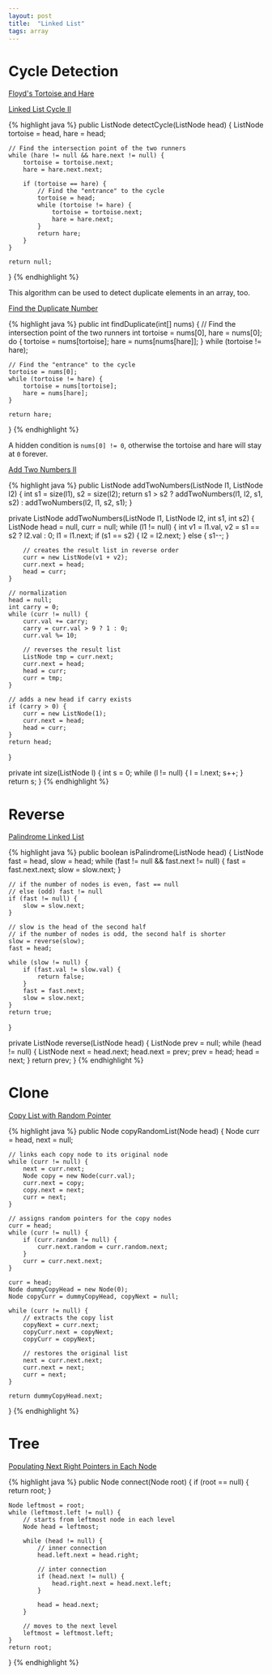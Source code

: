 ```yaml
---
layout: post
title:  "Linked List"
tags: array
---
```

# Cycle Detection

[Floyd's Tortoise and Hare](https://en.wikipedia.org/wiki/Cycle_detection#Floyd's_Tortoise_and_Hare)

[Linked List Cycle II][linked-list-cycle-ii]

{% highlight java %}
public ListNode detectCycle(ListNode head) {
    ListNode tortoise = head, hare = head;

    // Find the intersection point of the two runners
    while (hare != null && hare.next != null) {
        tortoise = tortoise.next;
        hare = hare.next.next;

        if (tortoise == hare) {
            // Find the "entrance" to the cycle
            tortoise = head;
            while (tortoise != hare) {
                tortoise = tortoise.next;
                hare = hare.next;
            }
            return hare;
        }
    }

    return null;
}
{% endhighlight %}

This algorithm can be used to detect duplicate elements in an array, too.

[Find the Duplicate Number][find-the-duplicate-number]

{% highlight java %}
public int findDuplicate(int[] nums) {
    // Find the intersection point of the two runners
    int tortoise = nums[0], hare = nums[0];
    do {
        tortoise = nums[tortoise];
        hare = nums[nums[hare]];
    } while (tortoise != hare);

    // Find the "entrance" to the cycle
    tortoise = nums[0];
    while (tortoise != hare) {
        tortoise = nums[tortoise];
        hare = nums[hare];
    }

    return hare;
}
{% endhighlight %}

A hidden condition is `nums[0] != 0`, otherwise the tortoise and hare will stay at `0` forever.
 
[Add Two Numbers II][add-two-numbers-ii]

{% highlight java %}
public ListNode addTwoNumbers(ListNode l1, ListNode l2) {
    int s1 = size(l1), s2 = size(l2);
    return s1 > s2 ? addTwoNumbers(l1, l2, s1, s2) : addTwoNumbers(l2, l1, s2, s1);
}

private ListNode addTwoNumbers(ListNode l1, ListNode l2, int s1, int s2) {
    ListNode head = null, curr = null;
    while (l1 != null) {
        int v1 = l1.val, v2 = s1 == s2 ? l2.val : 0;
        l1 = l1.next;
        if (s1 == s2) {
            l2 = l2.next;
        } else {
            s1--;
        }

        // creates the result list in reverse order
        curr = new ListNode(v1 + v2);
        curr.next = head;
        head = curr;
    }

    // normalization
    head = null;
    int carry = 0;
    while (curr != null) {
        curr.val += carry;
        carry = curr.val > 9 ? 1 : 0;
        curr.val %= 10;

        // reverses the result list
        ListNode tmp = curr.next;
        curr.next = head;
        head = curr;
        curr = tmp;
    }

    // adds a new head if carry exists
    if (carry > 0) {
        curr = new ListNode(1);
        curr.next = head;
        head = curr;
    }
    return head;
}

private int size(ListNode l) {
    int s = 0;
    while (l != null) {
        l = l.next;
        s++;
    }
    return s;
}
{% endhighlight %}

# Reverse

[Palindrome Linked List][palindrome-linked-list]

{% highlight java %}
public boolean isPalindrome(ListNode head) {
    ListNode fast = head, slow = head;
    while (fast != null && fast.next != null) {
        fast = fast.next.next;
        slow = slow.next;
    }

    // if the number of nodes is even, fast == null
    // else (odd) fast != null
    if (fast != null) {
        slow = slow.next;
    }

    // slow is the head of the second half
    // if the number of nodes is odd, the second half is shorter
    slow = reverse(slow);
    fast = head;

    while (slow != null) {
        if (fast.val != slow.val) {
            return false;
        }
        fast = fast.next;
        slow = slow.next;
    }
    return true;
}

private ListNode reverse(ListNode head) {
    ListNode prev = null;
    while (head != null) {
        ListNode next = head.next;
        head.next = prev;
        prev = head;
        head = next;
    }
    return prev;
}
{% endhighlight %}

# Clone

[Copy List with Random Pointer][copy-list-with-random-pointer]

{% highlight java %}
public Node copyRandomList(Node head) {
    Node curr = head, next = null;

    // links each copy node to its original node
    while (curr != null) {
        next = curr.next;
        Node copy = new Node(curr.val);
        curr.next = copy;
        copy.next = next;
        curr = next;
    }

    // assigns random pointers for the copy nodes
    curr = head;
    while (curr != null) {
        if (curr.random != null) {
            curr.next.random = curr.random.next;
        }
        curr = curr.next.next;
    }

    curr = head;
    Node dummyCopyHead = new Node(0);
    Node copyCurr = dummyCopyHead, copyNext = null;

    while (curr != null) {
        // extracts the copy list
        copyNext = curr.next;
        copyCurr.next = copyNext;
        copyCurr = copyNext;

        // restores the original list
        next = curr.next.next;
        curr.next = next;
        curr = next;
    }

    return dummyCopyHead.next;
}
{% endhighlight %}

# Tree

[Populating Next Right Pointers in Each Node][populating-next-right-pointers-in-each-node]

{% highlight java %}
public Node connect(Node root) {
    if (root == null) {
        return root;
    }

    Node leftmost = root;
    while (leftmost.left != null) {
        // starts from leftmost node in each level
        Node head = leftmost;

        while (head != null) {
            // inner connection
            head.left.next = head.right;

            // inter connection
            if (head.next != null) {
                head.right.next = head.next.left;
            }

            head = head.next;
        }

        // moves to the next level
        leftmost = leftmost.left;
    }
    return root;
}
{% endhighlight %}

[add-two-numbers-ii]: https://leetcode.com/problems/add-two-numbers-ii/
[copy-list-with-random-pointer]: https://leetcode.com/problems/copy-list-with-random-pointer/
[find-the-duplicate-number]: https://leetcode.com/problems/find-the-duplicate-number/
[linked-list-cycle-ii]: https://leetcode.com/problems/linked-list-cycle-ii/
[palindrome-linked-list]: https://leetcode.com/problems/palindrome-linked-list/
[populating-next-right-pointers-in-each-node]: https://leetcode.com/problems/populating-next-right-pointers-in-each-node/
